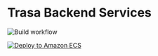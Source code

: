 # Trasa Backend Services

![Build workflow](https://github.com/trasa-app/backend/actions/workflows/main.yml/badge.svg)

[![Deploy to Amazon ECS](https://github.com/trasa-app/coreapi/actions/workflows/aws.yml/badge.svg)](https://github.com/trasa-app/coreapi/actions/workflows/aws.yml)
